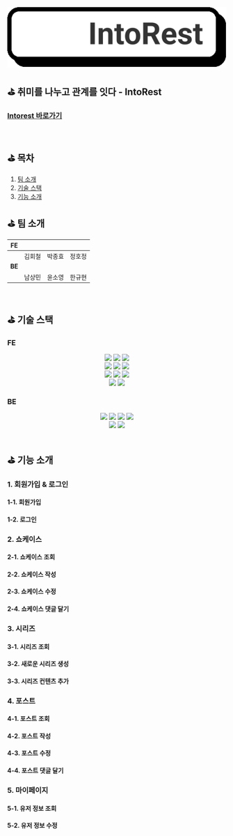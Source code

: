 <div align="center">
  <img src="https://raw.githubusercontent.com/codestates-seb/seb41_main_009/ab4ead2c9bc78a94ed1b0c7502463d033c0efbca/client/public/image/logo.svg" />
</div>

## ⛳️ 취미를 나누고 관계를 잇다 - IntoRest

### [Intorest 바로가기](http://intorest.s3-website.ap-northeast-2.amazonaws.com/)

<br>

## ⛳️ 목차

1. [팀 소개](#%EF%B8%8F-팀-소개)
2. [기술 스택](#%EF%B8%8F-기술-스택)
3. [기능 소개](#%EF%B8%8F-기능-소개)
   <br>

## ⛳️ 팀 소개

|   FE   |        |        |        |
| :----: | :----: | :----: | :----: |
|        | 김회철 | 박종효 | 정호정 |
| **BE** |        |        |        |
|        | 남상민 | 윤소영 | 한규현 |

<br>

## ⛳️ 기술 스택

### FE

<div align=center>
  <img src="https://img.shields.io/badge/html5-E34F26?style=for-the-badge&logo=html5&logoColor=white"> 
  <img src="https://img.shields.io/badge/css-1572B6?style=for-the-badge&logo=css3&logoColor=white"> 
  <img src="https://img.shields.io/badge/javascript-F7DF1E?style=for-the-badge&logo=javascript&logoColor=black">
  <br>
  
  <img src="https://img.shields.io/badge/react-61DAFB?style=for-the-badge&logo=react&logoColor=black"> 
  <img src="https://img.shields.io/badge/react router-CA4245?style=for-the-badge&logo=react router&logoColor=white"> 
  <img src="https://img.shields.io/badge/zustand-764ABC?style=for-the-badge&logo=redux&logoColor=white">
  <br>
  
  <img src="https://img.shields.io/badge/styled components-DB7093?style=for-the-badge&logo=styledcomponents&logoColor=white"> 
  <img src="https://img.shields.io/badge/axios-5A29E4?style=for-the-badge&logo=axios&logoColor=white">
  <img src="https://img.shields.io/badge/jsdoc-0CAA41?style=for-the-badge&logo=javascript&logoColor=white">
  <br>
  
  <img src="https://img.shields.io/badge/amazon s3-569A31?style=for-the-badge&logo=amazon s3&logoColor=white">
  <img src="https://img.shields.io/badge/github actions-2088FF?style=for-the-badge&logo=github actions&logoColor=white">
</div>

### BE

<div align=center>
  <img src="https://img.shields.io/badge/Java-007396?style=for-the-badge&logo=Java&logoColor=white">
  <img src="https://img.shields.io/badge/Spring%20Boot-6DB33F?style=for-the-badge&logo=Spring%20Boot&logoColor=white">
  <img src="https://img.shields.io/badge/Mysql-4479A1?style=for-the-badge&logo=Mysql&logoColor=white">
  <img src="https://img.shields.io/badge/Redis-DC382D?style=for-the-badge&logo=redis&logoColor=white">

  <br>
  
  <img src="https://img.shields.io/badge/Google%20Cloud-4285F4?style=for-the-badge&logo=Google%20Cloud&logoColor=white">
  <img src="https://img.shields.io/badge/github actions-2088FF?style=for-the-badge&logo=github actions&logoColor=white">
</div>
<br>

## ⛳️ 기능 소개

### 1. 회원가입 & 로그인

#### 1-1. 회원가입

#### 1-2. 로그인

### 2. 쇼케이스

#### 2-1. 쇼케이스 조회

#### 2-2. 쇼케이스 작성

#### 2-3. 쇼케이스 수정

#### 2-4. 쇼케이스 댓글 달기

### 3. 시리즈

#### 3-1. 시리즈 조회

#### 3-2. 새로운 시리즈 생성

#### 3-3. 시리즈 컨텐츠 추가

### 4. 포스트

#### 4-1. 포스트 조회

#### 4-2. 포스트 작성

#### 4-3. 포스트 수정

#### 4-4. 포스트 댓글 달기

### 5. 마이페이지

#### 5-1. 유저 정보 조회

#### 5-2. 유저 정보 수정
